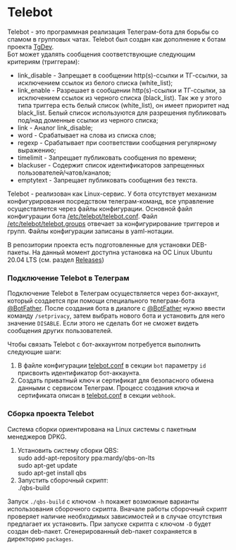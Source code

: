 # Telebot

Telebot - это программная реализация Телеграм-бота для борьбы со спамом в групповых чатах. Telebot был создан как дополнение к ботам проекта  [TgDev](https://tgdev.io/ru/).  
Бот может удалять сообщения соответствующие следующим критериям (триггерам):
- link_disable - Запрещает в сообщении http(s)-ссылки и ТГ-ссылки, за исключением ссылок из белого списка (white_list);
- link_enable - Разрешает в сообщении http(s)-ссылки и ТГ-ссылки, за исключением ссылок из черного списка (black_list). Так же у этого типа триггера есть белый список (white_list), он имеет приоритет над black_list. Белый список используются для разрешения публиковать под/над доменные ссылки из черного списка;
- link - Аналог link_disable;
- word - Срабатывает на слова из списка слов;
- regexp - Срабатывает при соответствии сообщения регулярному выражению;
- timelimit  - Запрещает публиковать сообщения по времени;
- blackuser - Содержит список идентификаторов запрещенных пользователей/чатов/каналов;
- emptytext  - Запрещает публиковать сообщения без текста.

Telebot - реализован как Linux-сервис. У бота отсутствует механизм конфигурирования посредством телеграм-команд, все управление осуществляется через файлы конфигурации. Основной файл конфигурации бота [/etc/telebot/telebot.conf](https://github.com/hkarel/Telebot/blob/master/config/telebot.conf). Файл [/etc/telebot/telebot.groups](https://github.com/hkarel/Telebot/blob/master/config/telebot.groups) отвечает за конфигурирование триггеров и групп.  Файлы конфигурации записаны в yaml-нотации.

В репозитории проекта есть подготовленные для установки DEB-пакеты. На данный момент доступна установка на ОС Linux Ubuntu 20.04 LTS (см. раздел [Releases](https://github.com/hkarel/Telebot/releases))

### Подключение Telebot в Телеграм

Подключение Telebot в Телеграм осуществляется через бот-аккаунт, который создается при помощи специального телеграм-бота [@BotFather](https://t.me/BotFather). После создания бота в диалоге с [@BotFather](https://t.me/BotFather) нужно ввести команду `/setprivacy`, затем выбрать нового бота и установить для него значение `DISABLE`. Если этого не сделать бот не сможет видеть сообщения других пользователей.  

Чтобы связать Telebot с бот-аккаунтом потребуется выполнить следующие шаги:

1. В файле конфигурации [telebot.conf](https://github.com/hkarel/Telebot/blob/master/config/telebot.conf)  в секции `bot` параметру `id` присвоить идентификатор бот-аккаунта.
2. Создать приватный ключ и сертификат для безопасного обмена данными с сервисом Телеграм. Процесс создания ключа и сертификата описан в [telebot.conf](https://github.com/hkarel/Telebot/blob/master/config/telebot.conf) в секции `webhook`.

### Сборка проекта Telebot

Система сборки ориентирована на Linux системы с пакетным менеджеров DPKG.

1. Установить систему сборки QBS:  
	sudo add-apt-repository ppa:mardy/qbs-on-lts  
	sudo apt-get update  
	sudo apt-get install qbs
2. Запустить сборочный скрипт:  
	./qbs-build

Запуск `./qbs-build` с ключом `-h` покажет возможные варианты использования сборочного скрипта.  Вначале работы сборочный скрипт проверяет наличие необходимых зависимостей и в случае отсутствия предлагает их установить. При запуске скрипта с ключом `-D` будет создан deb-пакет. Сгенерированный deb-пакет сохраняется в директорию `packages`.
